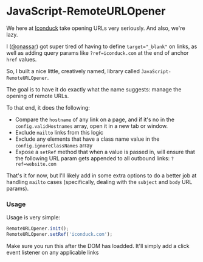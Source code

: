 # JavaScript-RemoteURLOpener
We here at [Iconduck](https://iconduck.com/?ref=github.com) take opening URLs
very seriously. And also, we're lazy.

I ([@onassar](https://github.com/onassar)) got super tired of having to define `target="_blank"` on
links, as well as adding query params like `?ref=iconduck.com` at the end of
anchor `href` values.

So, I built a nice little, creatively named, library called
`JavaScript-RemoteURLOpener`.

The goal is to have it do exactly what the name suggests: manage the opening of
remote URLs.

To that end, it does the following:
- Compare the `hostname` of any link on a page, and if it's no in the
`config.validHostnames` array, open it in a new tab or window.
- Exclude `mailto` links from this logic
- Exclude any elements that have a class name value in the
`config.ignoreClassNames` array
- Expose a `setRef` method that when a value is passed in, will ensure that the
following URL param gets appended to all outbound links: `?ref=website.com`

That's it for now, but I'll likely add in some extra options to do a better
job at handling `mailto` cases (specifically, dealing with the `subject` and
`body` URL params).

### Usage
Usage is very simple:

``` javascript
RemoteURLOpener.init();
RemoteURLOpener.setRef('iconduck.com');
```

Make sure you run this after the DOM has loadded. It'll simply add a click event
listener on any applicable links
